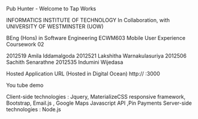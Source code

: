 Pub Hunter - Welcome to Tap Works

INFORMATICS INSTITUTE OF TECHNOLOGY
   In Collaboration, with
UNIVERSITY OF WESTMINSTER (UOW)


BEng (Hons) in Software Engineering
ECWM603 Mobile User Experience
Coursework 02


2012519 Amila Iddamalgoda
2012521 Lakshitha Warnakulasuriya
2012506 Sachith Senarathne
2012535 Indumini Wijedasa


Hosted Application URL (Hosted in Digital Ocean)
http://          :3000

You tube demo


Client-side technologies : Jquery, MaterializeCSS responsive framework, Bootstrap, Email.js , Google Maps Javascript API ,Pin Payments
Server-side technologies : Node.js
